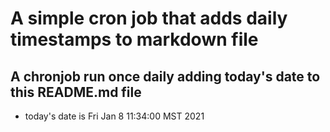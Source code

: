 A simple cron job that adds daily timestamps to markdown file
============================================================
## A chronjob run once daily adding today's date to this README.md file
* today's date is Fri Jan  8 11:34:00 MST 2021
